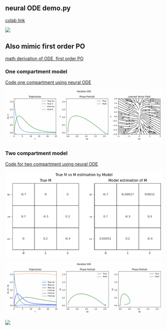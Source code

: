 ## neural ODE demo.py 

[colab link](https://colab.research.google.com/drive/1UKKPrahiNXUzEeUoK3NKfagqN494XHzt#scrollTo=Lv5jaRVP05Hn&uniqifier=2)

![](demo.gif)

## Also mimic first order PO

[math derivation of ODE, first order PO](https://github.com/yingzibu/ODE/blob/main/note/first%20order%20PO%2C%20ODE.pdf) 


### One compartment model

[Code one compartment using neural ODE](https://github.com/yingzibu/ODE/blob/main/code/neural_ODE_first_order_PO_with_M_approx.ipynb)

![](first_order_PO.gif)


### Two compartment model

[Code for two compartment using neural ODE](https://github.com/yingzibu/ODE/blob/main/code/neural_ODE_first_order_PO_two_compartment.ipynb)

![](true_vs_estimate_M.png)

![](two_compartment.gif)

![](gif_M_estimate.gif)
